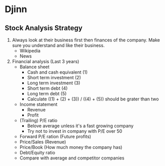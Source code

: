 # Djinn

## Stock Analysis Strategy

1. Always look at their business first then finances of the company. Make sure you understand and like their business.
    * Wikipedia
    * News
2. Financial analysis (Last 3 years)
    * Balance sheet
         * Cash and cash equivalent (1)
         * Short term investment    (2)
         * Long term investment     (3)
         * Short term debt          (4)
         * Long term debt           (5)
         * Calculate ((1) + (2) + (3)) / ((4) + (5)) should be grater than two
    * Income statement
         * Revenue
         * Profit
    * (Trailing) P/E ratio
         * Belove average unless it's a fast growing company
         * Try not to invest in company with P/E over 50
    * Forward P/E ration (Future profits)
    * Price/Sales (Revenue)
    * Price/Book  (How much money the company has)
    * Debt/Equity ratio
    * Compare with average and competitor companies
